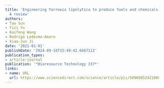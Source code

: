 ```yaml
---
title: 'Engineering Yarrowia lipolytica to produce fuels and chemicals from xylose:
  A review'
authors:
- Tao Sun
- Yizi Yu
- Kaifeng Wang
- Rodrigo Ledesma-Amaro
- Xiao-Jun Ji
date: '2021-01-01'
publishDate: '2024-09-16T15:49:42.666711Z'
publication_types:
- article-journal
publication: '*Bioresource Technology 337*'
links:
- name: URL
  url: https://www.sciencedirect.com/science/article/pii/S0960852421008245
---
```

